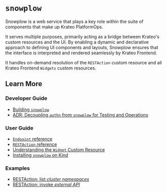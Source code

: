 # `snowplow`

Snowplow is a web service that plays a key role within the suite of components that make up Krateo PlatformOps. 

It serves multiple purposes, primarily acting as a bridge between Krateo's custom resources and the UI. By enabling a dynamic and declarative approach to defining UI components and layouts, Snowplow ensures that the interface is interpreted and rendered seamlessly by Krateo Frontend.

It handles on-demand resolution of the `RESTAction` custom resource and all Krateo Frontend `Widgets` custom resources.

## Learn More

### Developer Guide

- [Building `snowplow`](howto/developer-guide.md)
- [ADR: Decoupling `authn` from `snowplow` for Testing and Operations](howto/decoupling-authn-from-snowplow-for-testing.md)

### User Guide

- [`Endpoint` reference](howto/endpoints.md)
- [`RESTAction` reference](howto/restactions.md)
- [Understanding the `Widget` Custom Resource](howto/widgets.md)
- [Installing `snowplow` on Kind](howto/install.md)

### Examples

- [RESTAction: list _cluster namespaces_](howto/restactions/example-cluster-namespaces.md)
- [RESTAction: invoke _external API_](howto/restactions/example-external-api.md)
